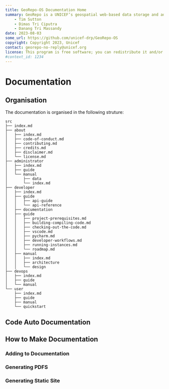 ```yaml
---
title: GeoRepo-OS Documentation Home 
summary: GeoRepo is a UNICEF’s geospatial web-based data storage and administrative boundary harmonization platform.
    - Tim Sutton
    - Dimas Tri Ciputra
    - Danang Tri Massandy
date: 2023-08-03
some_url: https://github.com/unicef-drp/GeoRepo-OS
copyright: Copyright 2023, Unicef
contact: georepo-no-reply@unicef.org
license: This program is free software; you can redistribute it and/or modify it under the terms of the GNU Affero General Public License as published by the Free Software Foundation; either version 3 of the License, or (at your option) any later version.
#context_id: 1234
---
```


# Documentation

## Organisation

The documentation is organised in the following struture:

```
src
├── index.md
├── about
│   ├── index.md
│   ├── code-of-conduct.md
│   ├── contributing.md
│   ├── credits.md
│   ├── disclaimer.md
│   └── license.md
├── administrator
│   ├── index.md
│   ├── guide
│   └── manual
│       ├── data
│       └── index.md
├── developer
│   ├── index.md
│   ├── guide
│   │   ├── api-guide
│   │   └── api-reference
│   ├── documentation
│   ├── guide
│   │   ├── project-prerequisites.md
│   │   ├── building-compiling-code.md
│   │   ├── checking-out-the-code.md
│   │   ├── vscode.md
│   │   ├── pycharm.md
│   │   ├── developer-workflows.md
│   │   ├── running-instances.md
│   │   └── roadmap.md
│   ├── manual
│   │   ├── index.md
│   │   ├── architecture
│   │   └── design
├── devops
│   ├── index.md
│   ├── guide
│   └── manual
└── user
    ├── index.md
    ├── guide
    ├── manual
    └── quickstart
```

## Code Auto Documentation
<!-- mkdocstrings related -->

## How to Make Documentation

### Adding to Documentation

### Generating PDFS

### Generating Static Site
